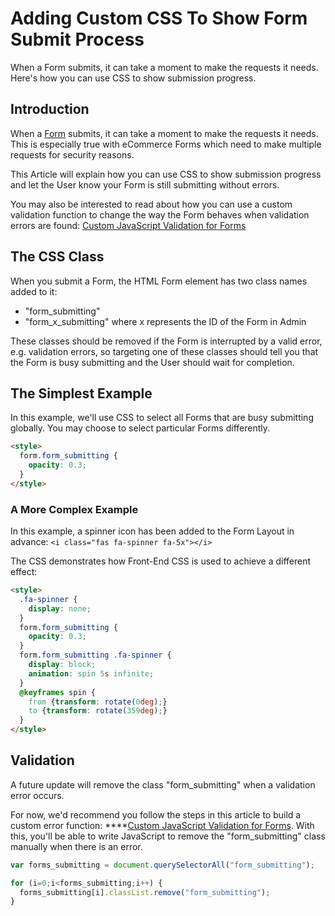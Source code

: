 # Adding Custom CSS To Show Form Submit Process

When a Form submits, it can take a moment to make the requests it needs. Here's how you can use CSS to show submission progress.

## Introduction

When a [Form](https://help.siteglide.com/article/99-forms-getting-started) submits, it can take a moment to make the requests it needs. This is especially true with eCommerce Forms which need to make multiple requests for security reasons.&#x20;

This Article will explain how you can use CSS to show submission progress and let the User know your Form is still submitting without errors.

You may also be interested to read about how you can use a custom validation function to change the way the Form behaves when validation errors are found: [Custom JavaScript Validation for Forms](https://developers.siteglide.com/custom-javascript-validation-for-forms)

## The CSS Class

When you submit a Form, the HTML Form element has two class names added to it:

* "form\_submitting"
* "form\_x\_submitting" where x represents the ID of the Form in Admin

These classes should be removed if the Form is interrupted by a valid error, e.g. validation errors, so targeting one of these classes should tell you that the Form is busy submitting and the User should wait for completion. &#x20;

## The Simplest Example

In this example, we'll use CSS to select all Forms that are busy submitting globally. You may choose to select particular Forms differently.

```html
<style>
  form.form_submitting {
    opacity: 0.3;
  }
</style>
```

### A More Complex Example

In this example, a spinner icon has been added to the Form Layout in advance: `<i class="fas fa-spinner fa-5x"></i>`

The CSS demonstrates how Front-End CSS is used to achieve a different effect:

```html
<style>
  .fa-spinner {
    display: none;
  }
  form.form_submitting {
    opacity: 0.3;
  }
  form.form_submitting .fa-spinner {
    display: block;
    animation: spin 5s infinite;
  }
  @keyframes spin {
    from {transform: rotate(0deg);}
    to {transform: rotate(359deg);}
  }
</style>
```

## Validation

A future update will remove the class "form\_submitting" when a validation error occurs.

For now, we'd recommend you follow the steps in this article to build a custom error function: \*\*\*\*[Custom JavaScript Validation for Forms](https://developers.siteglide.com/custom-javascript-validation-for-forms). With this, you'll be able to write JavaScript to remove the "form\_submitting" class manually when there is an error.

```javascript
var forms_submitting = document.querySelectorAll("form_submitting");

for (i=0;i<forms_submitting;i++) {
  forms_submitting[i].classList.remove("form_submitting");
}
```
